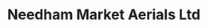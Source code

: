 ---
title: "Needham Market Aerials Ltd"
url: /ipswich/needham-market-aerials-ltd/
shop: Allgemein
---